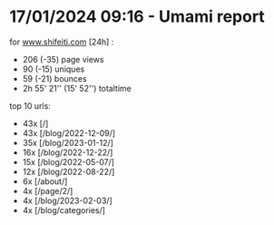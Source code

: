 # 17/01/2024 09:16 - Umami report
for www.shifeiti.com [24h] :

 - 206 (-35) page views
 - 90 (-15) uniques
 - 59 (-21) bounces
 - 2h 55' 21'' (15' 52'') totaltime


top 10 urls:
 - 43x [/]
 - 43x [/blog/2022-12-09/]
 - 35x [/blog/2023-01-12/]
 - 16x [/blog/2022-12-22/]
 - 15x [/blog/2022-05-07/]
 - 12x [/blog/2022-08-22/]
 - 6x [/about/]
 - 4x [/page/2/]
 - 4x [/blog/2023-02-03/]
 - 4x [/blog/categories/]


